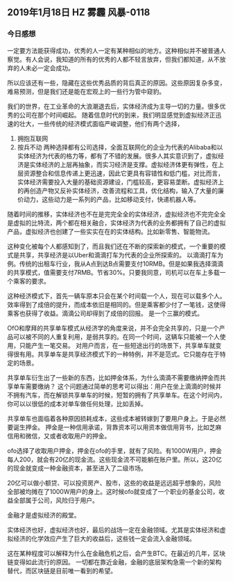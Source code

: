 ## 2019年1月18日 HZ 雾霾  风暴-0118


### 今日感想
一定要方法能获得成功，优秀的人一定有某种相似的地方。这种相似并不被普通人察觉。有人会说，我知道的所有的优秀的人都不轻言放弃，但我们都知道，从不放弃的人未必一定会成功。

所以应该还有一些，隐藏在这些优秀品质的背后真正的原因。这些原因复杂多变，难易预测，但是我们还是能在宏观上的一些行为管中窥豹。

我们的世界，在工业革命的大浪潮退去后，实体经济成为主导一切的力量。很多优秀的公司在那个时间崛起。 随着信息时代的到来，我们明显感觉到虚拟经济正迅速的壮大，一些传统的经济模式面临严峻调整，他们有两个选择，
1. 拥抱互联网 
2. 按兵不动 
两种选择都有公司选择，全面互联网化的企业为代表的Alibaba和以实体经济为代表的格力等，都有了不错的发展。很多人其实意识到了，虚拟经济是实体经济的上层再抽象，而实习经济是支撑。虚拟经济体更有弹性，在上层资源整合和信息传递上更迅速，因此它更具有容错性和低门槛，对比而言，实体经济需要投入大量的基础资源建设，门槛较高，更容易垄断。虚拟经济上的再创造产物又反补实体经济，改善流程和工具，优化结构，输入了大量的廉价动力，这些动力是一系列的产品，比如移动支付，快递机器人等。

随着时间的推移，实体经济也不在是完完全全的实体经济，虚拟经济也不完完全全是虚拟的比特流，两个都在相关融合，实体经济为代表的业务都拥有了自己的虚拟产品，虚拟经济也创建了一些实实在在的实体结构。比如新零售、智能物流。

这种变化被每个人都感知到了，而且我们还在不断的探索新的模式，一个重要的模式是共享，共享经济是以Uber和滴滴打车为代表的企业所探索的。 
以滴滴打车为例。传统的出租车行业，我从A点到达B点需要支付10RMB。但是如果我选择滴滴的共享模式，值需要支付7RMB。节省30%。只要我同意，司机可以在车上多载一个乘客的要求。

这种经济模式下，首先一辆车原本只会在某个时间载一个人，现在可以载多个人。效率得到了成倍的提升，而成本依旧是相同的。但是乘客都少付了一笔钱，这使得乘客也获得了收益。滴滴公司却得到了成倍的回报。 是一个三赢的模式。 

OfO和摩拜的共享单车模式从经济学的角度来说，并不会完全共享的，只是一个产品可以被不同的人重复利用，是弱共享的。在同一个时间，这辆车只能被一个人使用，只能产生一笔交易。
对用户而言，在一些短途出行的场景下，共享单车就变得很有用。共享单车是共享经济模式下的一种特例，并不是范式。它只能存在于特定的场景。

共享单车衍生出了一些新的东西，比如押金体系，为什么滴滴不需要缴纳押金而共享单车需要缴纳？
这个问题通过简单的思考可以得出：用户在坐上滴滴的时候并不拥有汽车，而在解锁共享单车的时候，短暂的拥有了共享单车。在这个时间内，你可以以很低的成本对单车做任何处理，比如丢掉。

共享单车也面临着各种原因损耗成本，这些成本被转嫁到了要用户身上。于是必然要诞生押金。
押金是一种信用承诺，背靠资本可以用资本做信用背书，比如芝麻信用和微信，又或者收取用户的押金。 

ofo选择了收取用户押金，押金在ofo的手里，就有了风险。有1000W用户，押金每人200，就会有20亿的现金流。这些现金流不可能躺在账户里。所以，这20亿的现金就变成一种金融资本，甚至进入了二级市场。

20亿可以做小额贷、可以投资房产、股市，这些的收益是远远超乎想象的，风险全部被均摊在了1000W用户的身上。这时候ofo就变成了一个职业的基金公司，收益全部属于公司，风险归于用户。

金融才是虚拟经济的殿堂。

实体经济也好，虚拟经济也好，最后的战场一定在金融领域。尤其是实体经济和虚拟经济的化学效应产生了巨大的收益后，这些钱一定会流入金融领域。

这在某种程度可以解释为什么在金融危机之后，会产生BTC。在最近的几年，区块链变得如此流行的原因。 一切都在靠近金融，金融的底层架构急需一个新的架构替代，而区块链是目前唯一看到的希望。






